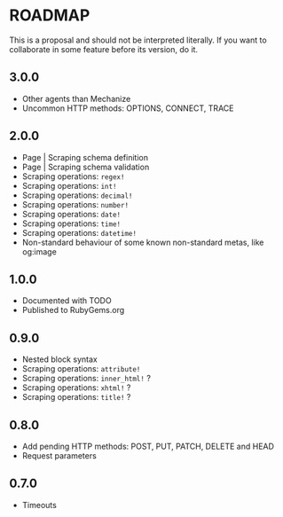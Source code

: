 # ROADMAP

This is a proposal and should not be interpreted literally. If you want to collaborate in some feature before its version, do it.

## 3.0.0

 * Other agents than Mechanize
 * Uncommon HTTP methods: OPTIONS, CONNECT, TRACE

## 2.0.0

 * Page | Scraping schema definition
 * Page | Scraping schema validation
 * Scraping operations: `regex!`
 * Scraping operations: `int!`
 * Scraping operations: `decimal!`
 * Scraping operations: `number!`
 * Scraping operations: `date!`
 * Scraping operations: `time!`
 * Scraping operations: `datetime!`
 * Non-standard behaviour of some known non-standard metas, like og:image

## 1.0.0

 * Documented with TODO
 * Published to RubyGems.org

## 0.9.0

 * Nested block syntax
 * Scraping operations: `attribute!`
 * Scraping operations: `inner_html!` ?
 * Scraping operations: `xhtml!` ?
 * Scraping operations: `title!` ?

## 0.8.0

 * Add pending HTTP methods: POST, PUT, PATCH, DELETE and HEAD
 * Request parameters

## 0.7.0

 * Timeouts
